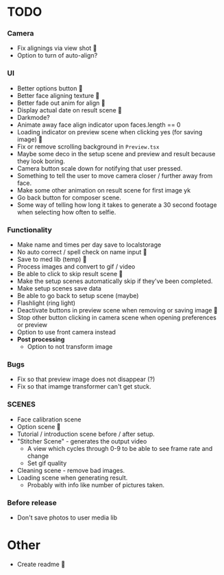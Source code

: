 # TODO 

### Camera
* Fix alignings via view shot 🎉
* Option to turn of auto-align? 

### UI
* Better options button 🎉
* Better face aligning texture 🎉
* Better fade out anim for align 🎉
* Display actual date on result scene 🎉
* Darkmode?
* Animate away face align indicator upon faces.length == 0
* Loading indicator on preview scene when clicking yes (for saving image) 🎉
* Fix or remove scrolling background in `Preview.tsx`
* Maybe some deco in the setup scene and preview and result because they look boring.
* Camera button scale down for notifying that user pressed.
* Something to tell the user to move camera closer / further away from face.
* Make some other animation on result scene for first image yk
* Go back button for composer scene.
* Some way of telling how long it takes to generate a 30 second footage when selecting how often to selfie.

### Functionality
* Make name and times per day save to localstorage
* No auto correct / spell check on name input 🎉
* Save to med lib (temp) 🎉
* Process images and convert to gif / video
* Be able to click to skip result scene 🎉
* Make the setup scenes automatically skip if they've been completed.
* Make setup scenes save data
* Be able to go back to setup scene (maybe)
* Flashlight (ring light)
* Deactivate buttons in preview scene when removing or saving image 🎉
* Stop other button clicking in camera scene when opening preferences or preview
* Option to use front camera instead
* **Post processing**
  * Option to not transform image

### Bugs
* Fix so that preview image does not disappear (?)
* Fix so that imamge transformer can't get stuck.

### SCENES
* Face calibration scene
* Option scene 🎉
* Tutorial / introduction scene before / after setup.
* "Stitcher Scene" - generates the output video
  * A view which cycles through 0-9 to be able to see frame rate and change
  * Set gif quality 
* Cleaning scene - remove bad images.
* Loading scene when generating result.
  * Probably with info like number of pictures taken.

### Before release
* Don't save photos to user media lib

# Other
* Create readme 🎉


